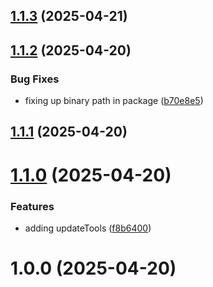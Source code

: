 ## [1.1.3](https://github.com/kranners/jailbreak-mcp/compare/v1.1.2...v1.1.3) (2025-04-21)

## [1.1.2](https://github.com/kranners/jailbreak-mcp/compare/v1.1.1...v1.1.2) (2025-04-20)


### Bug Fixes

* fixing up binary path in package ([b70e8e5](https://github.com/kranners/jailbreak-mcp/commit/b70e8e566280c0705a2c859f1b3111d9a61f1eb2))

## [1.1.1](https://github.com/kranners/jailbreak-mcp/compare/v1.1.0...v1.1.1) (2025-04-20)

# [1.1.0](https://github.com/kranners/jailbreak-mcp/compare/v1.0.0...v1.1.0) (2025-04-20)


### Features

* adding updateTools ([f8b6400](https://github.com/kranners/jailbreak-mcp/commit/f8b64009ef87a5ecb325423fa005421dbcc6b4b6))

# 1.0.0 (2025-04-20)
